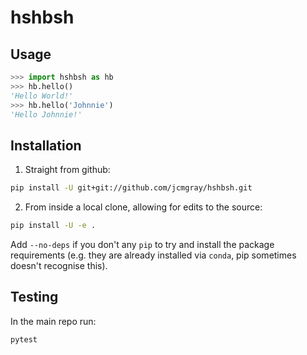 # hshbsh

## Usage

```python
>>> import hshbsh as hb
>>> hb.hello()
'Hello World!'
>>> hb.hello('Johnnie')
'Hello Johnnie!'
```

## Installation

1. Straight from github:

```bash
pip install -U git+git://github.com/jcmgray/hshbsh.git
```

2. From inside a local clone, allowing for edits to the source:
```bash
pip install -U -e .
```

Add ``--no-deps`` if you don't any ``pip`` to try and install the package requirements (e.g. they are already installed via ``conda``, pip sometimes doesn't recognise this).


## Testing

In the main repo run:

```bash
pytest
```
